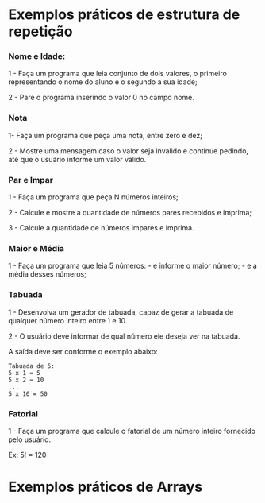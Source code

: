 # Exemplos práticos de estrutura de repetição

### Nome e Idade:
1 - Faça um programa que leia conjunto de dois valores, o
primeiro representando o nome do aluno e o segundo a sua idade;

2 - Pare o programa inserindo o valor 0 no campo nome.

### Nota
1- Faça um programa que peça uma nota, entre zero e dez;

2 - Mostre uma mensagem caso o valor seja invalido e continue
pedindo, até que o usuário informe um valor válido.

### Par e Impar
1 - Faça um programa que peça N números inteiros;

2 - Calcule e mostre a quantidade de números pares recebidos e imprima;

3 - Calcule a quantidade de números impares e imprima.

### Maior e Média
1 - Faça um programa que leia 5 números:
    - e informe o maior número;
    - e a média desses números;

### Tabuada
1 - Desenvolva um gerador de tabuada, capaz de gerar a tabuada
de qualquer número inteiro entre 1 e 10.

2 - O usuário deve informar de qual número ele deseja ver na tabuada.

A saída deve ser conforme o exemplo abaixo:
```
Tabuada de 5:
5 x 1 = 5
5 x 2 = 10
...
5 x 10 = 50
```

### Fatorial

1 - Faça um programa que calcule o fatorial
de um número inteiro fornecido pelo usuário.

Ex: 5! = 120

# Exemplos práticos de Arrays